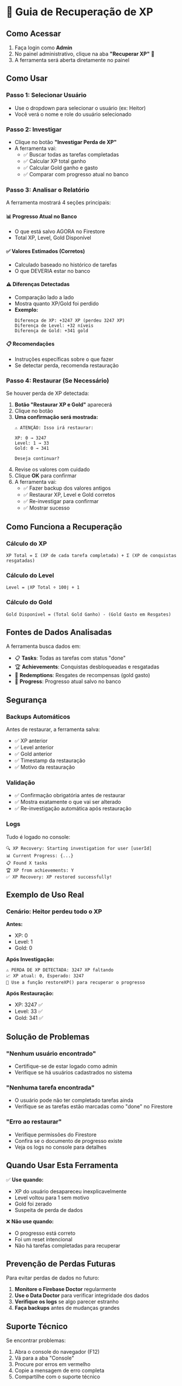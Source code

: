 # 🔧 Guia de Recuperação de XP

## Como Acessar

1. Faça login como **Admin**
2. No painel administrativo, clique na aba **"Recuperar XP"** 🔧
3. A ferramenta será aberta diretamente no painel

## Como Usar

### Passo 1: Selecionar Usuário
- Use o dropdown para selecionar o usuário (ex: Heitor)
- Você verá o nome e role do usuário selecionado

### Passo 2: Investigar
- Clique no botão **"Investigar Perda de XP"**
- A ferramenta vai:
  - ✅ Buscar todas as tarefas completadas
  - ✅ Calcular XP total ganho
  - ✅ Calcular Gold ganho e gasto
  - ✅ Comparar com progresso atual no banco

### Passo 3: Analisar o Relatório

A ferramenta mostrará 4 seções principais:

#### 📊 Progresso Atual no Banco
- O que está salvo AGORA no Firestore
- Total XP, Level, Gold Disponível

#### ✅ Valores Estimados (Corretos)
- Calculado baseado no histórico de tarefas
- O que DEVERIA estar no banco

#### ⚠️ Diferenças Detectadas
- Comparação lado a lado
- Mostra quanto XP/Gold foi perdido
- **Exemplo:**
  ```
  Diferença de XP: +3247 XP (perdeu 3247 XP)
  Diferença de Level: +32 níveis
  Diferença de Gold: +341 gold
  ```

#### 📋 Recomendações
- Instruções específicas sobre o que fazer
- Se detectar perda, recomenda restauração

### Passo 4: Restaurar (Se Necessário)

Se houver perda de XP detectada:

1. **Botão "Restaurar XP e Gold"** aparecerá
2. Clique no botão
3. **Uma confirmação será mostrada:**
   ```
   ⚠️ ATENÇÃO: Isso irá restaurar:

   XP: 0 → 3247
   Level: 1 → 33
   Gold: 0 → 341

   Deseja continuar?
   ```
4. Revise os valores com cuidado
5. Clique **OK** para confirmar
6. A ferramenta vai:
   - ✅ Fazer backup dos valores antigos
   - ✅ Restaurar XP, Level e Gold corretos
   - ✅ Re-investigar para confirmar
   - ✅ Mostrar sucesso

## Como Funciona a Recuperação

### Cálculo do XP
```
XP Total = Σ (XP de cada tarefa completada) + Σ (XP de conquistas resgatadas)
```

### Cálculo do Level
```
Level = ⌊XP Total ÷ 100⌋ + 1
```

### Cálculo do Gold
```
Gold Disponível = (Total Gold Ganho) - (Gold Gasto em Resgates)
```

## Fontes de Dados Analisadas

A ferramenta busca dados em:
- 📋 **Tasks**: Todas as tarefas com status "done"
- 🏆 **Achievements**: Conquistas desbloqueadas e resgatadas
- 🎁 **Redemptions**: Resgates de recompensas (gold gasto)
- 👤 **Progress**: Progresso atual salvo no banco

## Segurança

### Backups Automáticos
Antes de restaurar, a ferramenta salva:
- ✅ XP anterior
- ✅ Level anterior
- ✅ Gold anterior
- ✅ Timestamp da restauração
- ✅ Motivo da restauração

### Validação
- ✅ Confirmação obrigatória antes de restaurar
- ✅ Mostra exatamente o que vai ser alterado
- ✅ Re-investigação automática após restauração

### Logs
Tudo é logado no console:
```
🔍 XP Recovery: Starting investigation for user [userId]
📊 Current Progress: {...}
📋 Found X tasks
🏆 XP from achievements: Y
✅ XP Recovery: XP restored successfully!
```

## Exemplo de Uso Real

### Cenário: Heitor perdeu todo o XP

**Antes:**
- XP: 0
- Level: 1
- Gold: 0

**Após Investigação:**
```
⚠️ PERDA DE XP DETECTADA: 3247 XP faltando
📈 XP atual: 0, Esperado: 3247
🎯 Use a função restoreXP() para recuperar o progresso
```

**Após Restauração:**
- XP: 3247 ✅
- Level: 33 ✅
- Gold: 341 ✅

## Solução de Problemas

### "Nenhum usuário encontrado"
- Certifique-se de estar logado como admin
- Verifique se há usuários cadastrados no sistema

### "Nenhuma tarefa encontrada"
- O usuário pode não ter completado tarefas ainda
- Verifique se as tarefas estão marcadas como "done" no Firestore

### "Erro ao restaurar"
- Verifique permissões do Firestore
- Confira se o documento de progresso existe
- Veja os logs no console para detalhes

## Quando Usar Esta Ferramenta

✅ **Use quando:**
- XP do usuário desapareceu inexplicavelmente
- Level voltou para 1 sem motivo
- Gold foi zerado
- Suspeita de perda de dados

❌ **Não use quando:**
- O progresso está correto
- Foi um reset intencional
- Não há tarefas completadas para recuperar

## Prevenção de Perdas Futuras

Para evitar perdas de dados no futuro:

1. **Monitore o Firebase Doctor** regularmente
2. **Use o Data Doctor** para verificar integridade dos dados
3. **Verifique os logs** se algo parecer estranho
4. **Faça backups** antes de mudanças grandes

## Suporte Técnico

Se encontrar problemas:
1. Abra o console do navegador (F12)
2. Vá para a aba "Console"
3. Procure por erros em vermelho
4. Copie a mensagem de erro completa
5. Compartilhe com o suporte técnico
